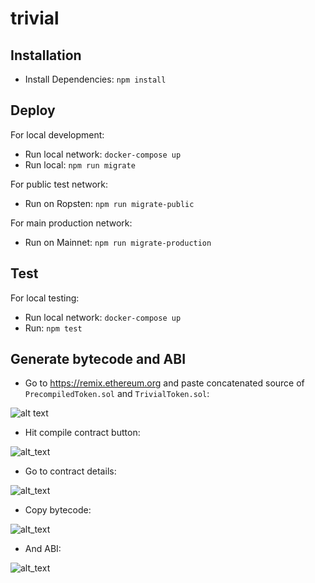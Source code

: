 # trivial

## Installation

- Install Dependencies: `npm install`

## Deploy

For local development:

- Run local network: `docker-compose up`
- Run local: `npm run migrate`

For public test network:

- Run on Ropsten: `npm run migrate-public`

For main production network:

- Run on Mainnet: `npm run migrate-production`

## Test

For local testing:

- Run local network: `docker-compose up`
- Run: `npm test`

## Generate bytecode and ABI

- Go to https://remix.ethereum.org and paste concatenated source of `PrecompiledToken.sol` and `TrivialToken.sol`:

![alt text](https://raw.githubusercontent.com/trivial-co/trivial/feature/precompiled-token/imgs/paste.png "Paste screenshot")

- Hit compile contract button:

![alt_text](https://raw.githubusercontent.com/trivial-co/trivial/feature/precompiled-token/imgs/compile.png "Compile screenshot")

- Go to contract details:

![alt_text](https://raw.githubusercontent.com/trivial-co/trivial/feature/precompiled-token/imgs/details.png "Details screenshot")

- Copy bytecode:

![alt_text](https://raw.githubusercontent.com/trivial-co/trivial/feature/precompiled-token/imgs/bytecode.png "Bytecode screenshot")

- And ABI:

![alt_text](https://raw.githubusercontent.com/trivial-co/trivial/feature/precompiled-token/imgs/interface.png "ABI screenshot")
